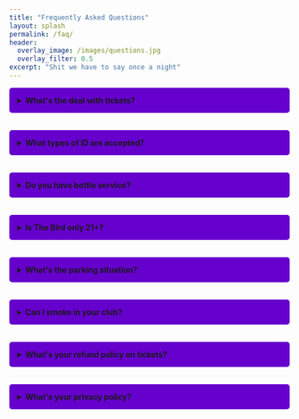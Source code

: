 ```yaml
---
title: "Frequently Asked Questions"
layout: splash
permalink: /faq/
header:
  overlay_image: /images/questions.jpg
  overlay_filter: 0.5
excerpt: "Shit we have to say once a night"
---
```

<!-- Google tag (gtag.js) -->
<script async src="https://www.googletagmanager.com/gtag/js?id=G-04ZQ48HPLD"></script>
<script>
  window.dataLayer = window.dataLayer || [];
  function gtag(){dataLayer.push(arguments);}
  gtag('js', new Date());

  gtag('config', 'G-04ZQ48HPLD');
</script>

<style>
.faq-container {
  max-width: 800px;
  margin: 0 auto;
}
details {
  margin-bottom: 1em;
  padding: 1em;
  border-radius: 5px;
}
details:nth-child(odd) {
  background-color: #6600cc;
}
details:nth-child(even) {
  background-color: #ff00ff;
}
summary {
  font-weight: bold;
  cursor: pointer;
}
</style>

<div class="faq-container">

<details>
  <summary>What's the deal with tickets?</summary>
  <br>Presale tickets are available for purchase on our website via our ticketing partner Eventbrite. Service and miscellaneous fees may apply on presale tickets. Your final price might be more by the time you get to checkout. Tickets will be available for purchase on event night at the door until the event reaches capacity.
</details>
<br>
<details>
  <summary>What types of ID are accepted?</summary>
  <br>We can only accept UNEXPIRED GOVERNMENT issued IDs or Driver's Licenses. This is a legal requirement we must adhere to.
</details>
<br>
<details>
  <summary>Do you have bottle service?</summary>
  <br>Yes, we do! Click <a href="https://docs.google.com/path/to/file.pdf" target="_blank">here</a> for our current bottle service menu.
</details>
<br>
<details>
  <summary>Is The Bird only 21+?</summary>
  <br>Officially, yes. However, we do have 18+ events and plan on bringing in more.
</details>
<br>
<details>
  <summary>What's the parking situation?</summary>
  <br>There's on-street parking available. If we get crowded, there's additional parking behind the alley that's lit and has cameras.
</details>
<br>
<details>
  <summary>Can I smoke in your club?</summary>
  <br>We have a designated "patio" area for smoking. Vapes are allowed inside, but please be considerate of others when using them.
</details>
<br>
<details>
  <summary>What's your refund policy on tickets?</summary>
  <br>ALL SALES ARE FINAL. Only cancelled performances will be refunded. Refunds will go back to the original card used for purchase within 10 business days from the date of cancellation.
</details>
<br>
<details>
  <summary>What's your privacy policy?</summary>
  <br>We respect your privacy. While we may livestream events in the future, we currently do not have this in place. Any future livestreaming will be for security purposes and potential employee monitoring.
</details>

</div>
